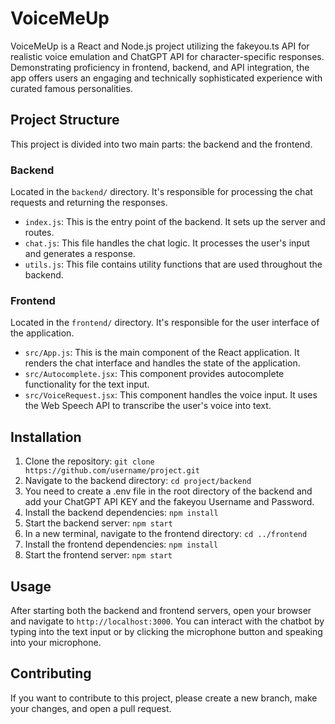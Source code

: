 # VoiceMeUp

VoiceMeUp is a React and Node.js project utilizing the fakeyou.ts API for realistic voice emulation and ChatGPT API for character-specific responses. Demonstrating proficiency in frontend, backend, and API integration, the app offers users an engaging and technically sophisticated experience with curated famous personalities.

## Project Structure

This project is divided into two main parts: the backend and the frontend.

### Backend

Located in the `backend/` directory. It's responsible for processing the chat requests and returning the responses.

- `index.js`: This is the entry point of the backend. It sets up the server and routes.
- `chat.js`: This file handles the chat logic. It processes the user's input and generates a response.
- `utils.js`: This file contains utility functions that are used throughout the backend.

### Frontend

Located in the `frontend/` directory. It's responsible for the user interface of the application.

- `src/App.js`: This is the main component of the React application. It renders the chat interface and handles the state of the application.
- `src/Autocomplete.jsx`: This component provides autocomplete functionality for the text input.
- `src/VoiceRequest.jsx`: This component handles the voice input. It uses the Web Speech API to transcribe the user's voice into text.

## Installation

1. Clone the repository: `git clone https://github.com/username/project.git`
2. Navigate to the backend directory: `cd project/backend`
3. You need to create a .env file in the root directory of the backend and add your ChatGPT API KEY and the fakeyou Username and Password.
4. Install the backend dependencies: `npm install`
5. Start the backend server: `npm start`
6. In a new terminal, navigate to the frontend directory: `cd ../frontend`
7. Install the frontend dependencies: `npm install`
8. Start the frontend server: `npm start`

## Usage

After starting both the backend and frontend servers, open your browser and navigate to `http://localhost:3000`. You can interact with the chatbot by typing into the text input or by clicking the microphone button and speaking into your microphone.

## Contributing

If you want to contribute to this project, please create a new branch, make your changes, and open a pull request.
